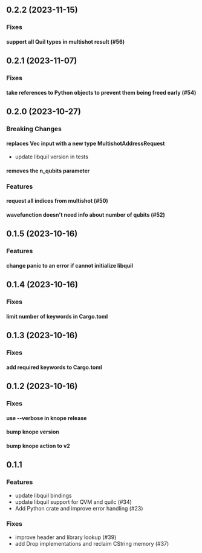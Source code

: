 ## 0.2.2 (2023-11-15)

### Fixes

#### support all Quil types in multishot result (#56)

## 0.2.1 (2023-11-07)

### Fixes

#### take references to Python objects to prevent them being freed early (#54)

## 0.2.0 (2023-10-27)

### Breaking Changes

#### replaces Vec<u32> input with a new type MultishotAddressRequest

* update libquil version in tests

#### removes the n_qubits parameter

### Features

#### request all indices from multishot (#50)

#### wavefunction doesn't need info about number of qubits (#52)

## 0.1.5 (2023-10-16)

### Features

#### change panic to an error if cannot initialize libquil

## 0.1.4 (2023-10-16)

### Fixes

#### limit number of keywords in Cargo.toml

## 0.1.3 (2023-10-16)

### Fixes

#### add required keywords to Cargo.toml

## 0.1.2 (2023-10-16)

### Fixes

#### use --verbose in knope release

#### bump knope version

#### bump knope action to v2

## 0.1.1

### Features

- update libquil bindings
- update libquil support for QVM and quilc (#34)
- Add Python crate and improve error handling (#23)

### Fixes

- improve header and library lookup (#39)
- add Drop implementations and reclaim CString memory (#37)
